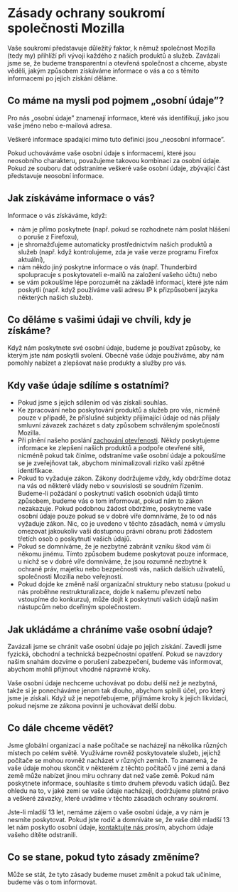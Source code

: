 # Zásady ochrany soukromí společnosti Mozilla

Vaše soukromí představuje důležitý faktor, k němuž společnost Mozilla (tedy my) přihlíží při vývoji každého z našich produktů a služeb. Zavázali jsme se, že budeme transparentní a otevřená společnost a chceme, abyste věděli, jakým způsobem získáváme informace o vás a co s těmito informacemi po jejich získání děláme.

## Co máme na mysli pod pojmem „osobní údaje”?

Pro nás „osobní údaje” znamenají informace, které vás identifikují, jako jsou vaše jméno nebo e-mailová adresa.

Veškeré informace spadající mimo tuto definici jsou „neosobní informace”.

Pokud uchováváme vaše osobní údaje s informacemi, které jsou neosobního charakteru, považujeme takovou kombinaci za osobní údaje. Pokud ze souboru dat odstraníme veškeré vaše osobní údaje, zbývající část představuje neosobní informace.

## Jak získáváme informace o vás?

Informace o vás získáváme, když:

* nám je přímo poskytnete (např. pokud se rozhodnete nám poslat hlášení o poruše z Firefoxu),
* je shromažďujeme automaticky prostřednictvím našich produktů a služeb (např. když kontrolujeme, zda je vaše verze programu Firefox aktuální),
* nám někdo jiný poskytne informace o vás (např. Thunderbird spolupracuje s poskytovateli e-mailů na založení vašeho účtu) nebo
* se vám pokoušíme lépe porozumět na základě informací, které jste nám poskytli (např. když používáme vaši adresu IP k přizpůsobení jazyka některých našich služeb).

## Co děláme s vašimi údaji ve chvíli, kdy je získáme?

Když nám poskytnete své osobní údaje, budeme je používat způsoby, ke kterým jste nám poskytli svolení. Obecně vaše údaje používáme, aby nám pomohly nabízet a zlepšovat naše produkty a služby pro vás.

## Kdy vaše údaje sdílíme s ostatními?

* Pokud jsme s jejich sdílením od vás získali souhlas.
* Ke zpracování nebo poskytování produktů a služeb pro vás, nicméně pouze v případě, že příslušné subjekty přijímající údaje od nás přijaly smluvní závazek zacházet s daty způsobem schváleným společností Mozilla.
* Při plnění našeho poslání [zachování otevřenosti](https://www.mozilla.org/about/manifesto.html). Někdy poskytujeme informace ke zlepšení našich produktů a podpoře otevřené sítě, nicméně pokud tak činíme, odstraníme vaše osobní údaje a pokoušíme se je zveřejňovat tak, abychom minimalizovali riziko vaší zpětné identifikace.
* Pokud to vyžaduje zákon. Zákony dodržujeme vždy, kdy obdržíme dotaz na vás od některé vlády nebo v souvislosti se soudním řízením. Budeme-li požádání o poskytnutí vašich osobních údajů tímto způsobem, budeme vás o tom informovat, pokud nám to zákon nezakazuje. Pokud podobnou žádost obdržíme, poskytneme vaše osobní údaje pouze pokud se v dobré víře domníváme, že to od nás vyžaduje zákon. Nic, co je uvedeno v těchto zásadách, nemá v úmyslu omezovat jakoukoliv vaši dostupnou právní obranu proti žádostem třetích osob o poskytnutí vašich údajů.
* Pokud se domníváme, že je nezbytné zabránit vzniku škod vám či někomu jinému. Tímto způsobem budeme poskytovat pouze informace, u nichž se v dobré víře domníváme, že jsou rozumně nezbytné k ochraně práv, majetku nebo bezpečnosti vás, našich dalších uživatelů, společnosti Mozilla nebo veřejnosti.
* Pokud dojde ke změně naší organizační struktury nebo statusu (pokud u nás proběhne restrukturalizace, dojde k našemu převzetí nebo vstoupíme do konkurzu), může dojít k poskytnutí vašich údajů našim nástupcům nebo dceřiným společnostem.

## Jak ukládáme a chráníme vaše osobní údaje?

Zavázali jsme se chránit vaše osobní údaje po jejich získání. Zavedli jsme fyzická, obchodní a technická bezpečnostní opatření. Pokud se navzdory našim snahám dozvíme o porušení zabezpečení, budeme vás informovat, abychom mohli přijmout vhodné nápravné kroky.

Vaše osobní údaje nechceme uchovávat po dobu delší než je nezbytná, takže si je ponecháváme jenom tak dlouho, abychom splnili účel, pro který jsme je získali. Když už je nepotřebujeme, přijímáme kroky k jejich likvidaci, pokud nejsme ze zákona povinni je uchovávat delší dobu.

## Co dále chceme vědět?

Jsme globální organizací a naše počítače se nacházejí na několika různých místech po celém světě. Využíváme rovněž poskytovatele služeb, jejichž počítače se mohou rovněž nacházet v různých zemích. To znamená, že vaše údaje mohou skončit v některém z těchto počítačů v jiné zemi a daná země může nabízet jinou míru ochrany dat než vaše země. Pokud nám poskytnete informace, souhlasíte s tímto druhem převodu vašich údajů. Bez ohledu na to, v jaké zemi se vaše údaje nacházejí, dodržujeme platné právo a veškeré závazky, které uvádíme v těchto zásadách ochrany soukromí.

Jste-li mladší 13 let, nemáme zájem o vaše osobní údaje, a vy nám je nesmíte poskytovat. Pokud jste rodič a domníváte se, že vaše dítě mladší 13 let nám poskytlo osobní údaje, [kontaktujte nás ](https://www.mozilla.org/privacy/policies/firefox-os/) prosím, abychom údaje vašeho dítěte odstranili.

## Co se stane, pokud tyto zásady změníme?

Může se stát, že tyto zásady budeme muset změnit a pokud tak učiníme, budeme vás o tom informovat.
